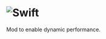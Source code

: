 # ![Swift](https://github.com/warlordjones/Swift/raw/master/swiftlogo-256x.png)
Mod to enable dynamic performance. 
